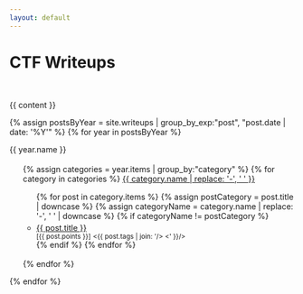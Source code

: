 ```yaml
---
layout: default
---
```


<h1>CTF Writeups</h1>
<br>

{{ content }}

{% assign postsByYear = site.writeups | group_by_exp:"post", "post.date | date: '%Y'" %}
{% for year in postsByYear %}
 

{{ year.name }}
<br>
<ul style="padding-top: 0.3em;">
  {% assign categories = year.items | group_by:"category" %}
  {% for category in categories %}
  <a href="{{ '/' | absolute_url }}writeups/{{ year.name }}/{{ category.name }}">
    {{ category.name | replace: '-', ' ' }}
  </a>
  <ul style="padding-top: 0.1em;">
    {% for post in category.items %}
    {% assign postCategory = post.title | downcase %}
    {% assign categoryName = category.name | replace: '-', ' ' | downcase %}
    {% if categoryName !=  postCategory %}
    <li style="line-height: 1; padding-top: 0.4em;">
      <a href="{{ post.url | absolute_url }}"> {{ post.title }}</a>
      <br>
      <small>[{{ post.points }}]</small>
      <span class="tag">
        <small>
          &lt;{{ post.tags | join: '/&gt; &lt;' }}/&gt;
        </small>
      </span>
    </li>
    {% endif %}
    {% endfor %}
  </ul>
  <br>
  {% endfor %}
</ul>


{% endfor %}
